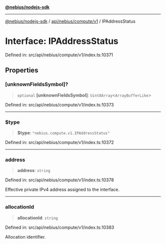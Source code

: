 [**@nebius/nodejs-sdk**](../../../../../README.md)

***

[@nebius/nodejs-sdk](../../../../../README.md) / [api/nebius/compute/v1](../README.md) / IPAddressStatus

# Interface: IPAddressStatus

Defined in: src/api/nebius/compute/v1/index.ts:10371

## Properties

### \[unknownFieldsSymbol\]?

> `optional` **\[unknownFieldsSymbol\]**: `Uint8Array`\<`ArrayBufferLike`\>

Defined in: src/api/nebius/compute/v1/index.ts:10373

***

### $type

> **$type**: `"nebius.compute.v1.IPAddressStatus"`

Defined in: src/api/nebius/compute/v1/index.ts:10372

***

### address

> **address**: `string`

Defined in: src/api/nebius/compute/v1/index.ts:10378

Effective private IPv4 address assigned to the interface.

***

### allocationId

> **allocationId**: `string`

Defined in: src/api/nebius/compute/v1/index.ts:10383

Allocation identifier.
